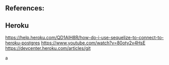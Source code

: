 
## References:

## Heroku
https://help.heroku.com/QD1AIH8R/how-do-i-use-sequelize-to-connect-to-heroku-postgres
https://www.youtube.com/watch?v=80oty2v4HsE
https://devcenter.heroku.com/articles/git

a

